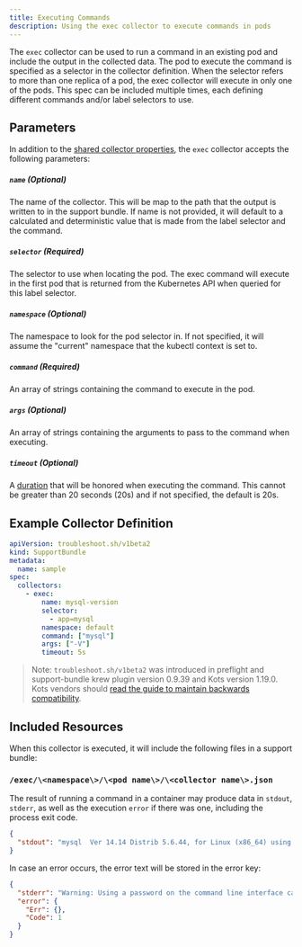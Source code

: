 ```yaml
---
title: Executing Commands
description: Using the exec collector to execute commands in pods
---
```


The `exec` collector can be used to run a command in an existing pod and include the output in the collected data.
The pod to execute the command is specified as a selector in the collector definition.
When the selector refers to more than one replica of a pod, the exec collector will execute in only one of the pods.
This spec can be included multiple times, each defining different commands and/or label selectors to use.

## Parameters

In addition to the [shared collector properties](/collect/collectors/#shared-properties), the `exec` collector accepts the following parameters:

##### `name` (Optional)
The name of the collector.
This will be map to the path that the output is written to in the support bundle.
If name is not provided, it will default to a calculated and deterministic value that is made from the label selector and the command.

##### `selector` (Required)
The selector to use when locating the pod.
The exec command will execute in the first pod that is returned from the Kubernetes API when queried for this label selector.

##### `namespace` (Optional)
The namespace to look for the pod selector in.
If not specified, it will assume the "current" namespace that the kubectl context is set to.

##### `command` (Required)
An array of strings containing the command to execute in the pod.

##### `args` (Optional)
An array of strings containing the arguments to pass to the command when executing.

##### `timeout` (Optional)
A [duration](https://golang.org/pkg/time/#Duration) that will be honored when executing the command.
This cannot be greater than 20 seconds (20s) and if not specified, the default is 20s.

## Example Collector Definition

```yaml
apiVersion: troubleshoot.sh/v1beta2
kind: SupportBundle
metadata:
  name: sample
spec:
  collectors:
    - exec:
        name: mysql-version
        selector:
          - app=mysql
        namespace: default
        command: ["mysql"]
        args: ["-V"]
        timeout: 5s
```

> Note: `troubleshoot.sh/v1beta2` was introduced in preflight and support-bundle krew plugin version 0.9.39 and Kots version 1.19.0. Kots vendors should [read the guide to maintain backwards compatibility](/v1beta2/).

## Included Resources

When this collector is executed, it will include the following files in a support bundle:

### `/exec/\<namespace\>/\<pod name\>/\<collector name\>.json`

The result of running a command in a container may produce data in `stdout`, `stderr`, as well as the execution `error` if there was one, including the process exit code.

```json
{
  "stdout": "mysql  Ver 14.14 Distrib 5.6.44, for Linux (x86_64) using  EditLine wrapper\n"
}
```

In case an error occurs, the error text will be stored  in the error key:

```json
{
  "stderr": "Warning: Using a password on the command line interface can be insecure.\nERROR 1064 (42000) at line 1: You have an error in your SQL syntax; check the manual that corresponds to your MySQL server version for the right syntax to use near 'process list' at line 1\n",
  "error": {
    "Err": {},
    "Code": 1
  }
}
```
